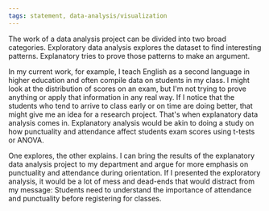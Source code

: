 ```yaml
---
tags: statement, data-analysis/visualization
---
```

The work of a data analysis project can be divided into two broad categories. Exploratory data analysis explores the dataset to find interesting patterns. Explanatory tries to prove those patterns to make an argument.

In my current work, for example, I teach English as a second language in higher education and often compile data on students in my class. I might look at the distribution of scores on an exam, but I'm not trying to prove anything or apply that information in any real way. If I notice that the students who tend to arrive to class early or on time are doing better, that might give me an idea for a research project. That's when explanatory data analysis comes in. Explanatory analysis would be akin to doing a study on how punctuality and attendance affect students exam scores using t-tests or ANOVA.

One explores, the other explains. I can bring the results of the explanatory data analysis project to my department and argue for more emphasis on punctuality and attendance during orientation. If I presented the exploratory analysis, it would be a lot of mess and dead-ends that would distract from my message: Students need to understand the importance of attendance and punctuality before registering for classes.